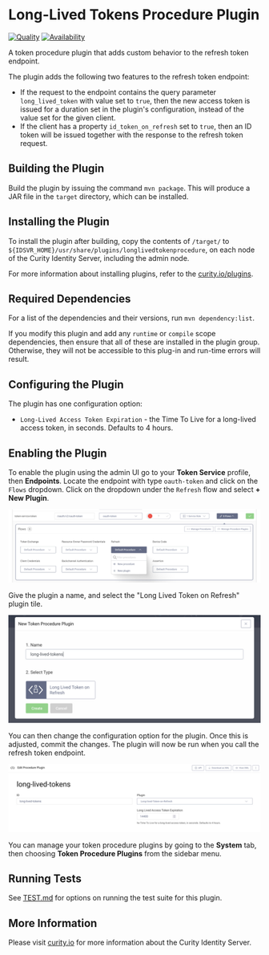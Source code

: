 # Long-Lived Tokens Procedure Plugin

[![Quality](https://img.shields.io/badge/quality-test-yellow)](https://curity.io/resources/code-examples/status/)
[![Availability](https://img.shields.io/badge/availability-source-blue)](https://curity.io/resources/code-examples/status/)

A token procedure plugin that adds custom behavior to the refresh token endpoint.

The plugin adds the following two features to the refresh token endpoint:
- If the request to the endpoint contains the query parameter `long_lived_token` with value set to `true`, then the new access token is issued for a duration set in the plugin's configuration, instead of the value set for the given client.
- If the client has a property `id_token_on_refresh` set to `true`, then an ID token will be issued together with the response to the refresh token request.

## Building the Plugin

Build the plugin by issuing the command `mvn package`. This will produce a JAR file in the `target` directory, which can be installed.

## Installing the Plugin

To install the plugin after building, copy the contents of `/target/` to `${IDSVR_HOME}/usr/share/plugins/longlivedtokenprocedure`, on each node of
the Curity Identity Server, including the admin node.

For more information about installing plugins, refer to the [curity.io/plugins](https://support.curity.io/docs/latest/developer-guide/plugins/index.html#plugin-installation).

## Required Dependencies

For a list of the dependencies and their versions, run `mvn dependency:list`.

If you modify this plugin and add any `runtime` or `compile` scope dependencies, then ensure that all of these are installed in the plugin group. Otherwise, they will not be accessible to this plug-in and run-time errors will result.

## Configuring the Plugin

The plugin has one configuration option:

- `Long-Lived Access Token Expiration` - the Time To Live for a long-lived access token, in seconds. Defaults to 4 hours.

## Enabling the Plugin

To enable the plugin using the admin UI go to your **Token Service** profile, then **Endpoints**. Locate the endpoint with type `oauth-token` and click on the `Flows` dropdown. Click on the dropdown under the `Refresh` flow and select **+ New Plugin**.

![Enable the plugin](/docs/enable-plugin.jpg)

Give the plugin a name, and select the "Long Lived Token on Refresh" plugin tile.

![New plugin](/docs/new-plugin.jpg)

You can then change the configuration option for the plugin. Once this is adjusted, commit the changes. The plugin will now be run when you call the refresh token endpoint.

![Edit plugin](/docs/edit-plugin.jpg)

You can manage your token procedure plugins by going to the **System** tab, then choosing **Token Procedure Plugins** from the sidebar menu.

## Running Tests

See [TEST.md](/TEST.md) for options on running the test suite for this plugin.

## More Information

Please visit [curity.io](https://curity.io/) for more information about the Curity Identity Server.
